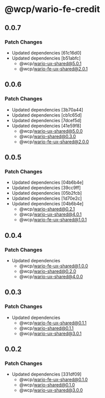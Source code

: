 # @wcp/wario-fe-credit

## 0.0.7

### Patch Changes

- Updated dependencies [61c16d0]
- Updated dependencies [b51abfc]
  - @wcp/wario-ux-shared@5.0.1
  - @wcp/wario-fe-ux-shared@2.0.1

## 0.0.6

### Patch Changes

- Updated dependencies [3b70a44]
- Updated dependencies [cb1c65d]
- Updated dependencies [7dcef5d]
- Updated dependencies [41e59f8]
  - @wcp/wario-ux-shared@5.0.0
  - @wcp/wario-shared@0.3.0
  - @wcp/wario-fe-ux-shared@2.0.0

## 0.0.5

### Patch Changes

- Updated dependencies [04b6b4e]
- Updated dependencies [39cc9ff]
- Updated dependencies [05b2fcb]
- Updated dependencies [1d70e2c]
- Updated dependencies [04b6b4e]
  - @wcp/wario-shared@0.2.1
  - @wcp/wario-ux-shared@4.0.1
  - @wcp/wario-fe-ux-shared@1.0.1

## 0.0.4

### Patch Changes

- Updated dependencies
  - @wcp/wario-fe-ux-shared@1.0.0
  - @wcp/wario-shared@0.2.0
  - @wcp/wario-ux-shared@4.0.0

## 0.0.3

### Patch Changes

- Updated dependencies
  - @wcp/wario-fe-ux-shared@0.1.1
  - @wcp/wario-shared@0.1.1
  - @wcp/wario-ux-shared@3.0.1

## 0.0.2

### Patch Changes

- Updated dependencies [331df09]
  - @wcp/wario-fe-ux-shared@0.1.0
  - @wcp/wario-shared@0.1.0
  - @wcp/wario-ux-shared@3.0.0
